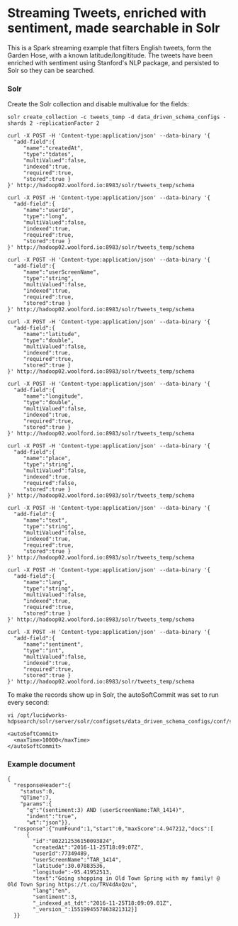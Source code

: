 
# Streaming Tweets, enriched with sentiment, made searchable in Solr

This is a Spark streaming example that filters English tweets, form the Garden Hose, with a known latitude/longititude. The tweets have been enriched with sentiment using Stanford's NLP package, and persisted to Solr so they can be searched.

### Solr

Create the Solr collection and disable multivalue for the fields:

    solr create_collection -c tweets_temp -d data_driven_schema_configs -shards 2 -replicationFactor 2
    
    curl -X POST -H 'Content-type:application/json' --data-binary '{
      "add-field":{
         "name":"createdAt",
         "type":"tdates",
         "multiValued":false,
         "indexed":true,
         "required":true,
         "stored":true }
    }' http://hadoop02.woolford.io:8983/solr/tweets_temp/schema
    
    curl -X POST -H 'Content-type:application/json' --data-binary '{
      "add-field":{
         "name":"userId",
         "type":"long",
         "multiValued":false,
         "indexed":true,
         "required":true,
         "stored":true }
    }' http://hadoop02.woolford.io:8983/solr/tweets_temp/schema
    
    curl -X POST -H 'Content-type:application/json' --data-binary '{
      "add-field":{
         "name":"userScreenName",
         "type":"string",
         "multiValued":false,
         "indexed":true,
         "required":true,
         "stored":true }
    }' http://hadoop02.woolford.io:8983/solr/tweets_temp/schema
    
    curl -X POST -H 'Content-type:application/json' --data-binary '{
      "add-field":{
         "name":"latitude",
         "type":"double",
         "multiValued":false,
         "indexed":true,
         "required":true,
         "stored":true }
    }' http://hadoop02.woolford.io:8983/solr/tweets_temp/schema
    
    curl -X POST -H 'Content-type:application/json' --data-binary '{
      "add-field":{
         "name":"longitude",
         "type":"double",
         "multiValued":false,
         "indexed":true,
         "required":true,
         "stored":true }
    }' http://hadoop02.woolford.io:8983/solr/tweets_temp/schema
    
    curl -X POST -H 'Content-type:application/json' --data-binary '{
      "add-field":{
         "name":"place",
         "type":"string",
         "multiValued":false,
         "indexed":true,
         "required":false,
         "stored":true }
    }' http://hadoop02.woolford.io:8983/solr/tweets_temp/schema
    
    curl -X POST -H 'Content-type:application/json' --data-binary '{
      "add-field":{
         "name":"text",
         "type":"string",
         "multiValued":false,
         "indexed":true,
         "required":true,
         "stored":true }
    }' http://hadoop02.woolford.io:8983/solr/tweets_temp/schema
    
    curl -X POST -H 'Content-type:application/json' --data-binary '{
      "add-field":{
         "name":"lang",
         "type":"string",
         "multiValued":false,
         "indexed":true,
         "required":true,
         "stored":true }
    }' http://hadoop02.woolford.io:8983/solr/tweets_temp/schema
    
    curl -X POST -H 'Content-type:application/json' --data-binary '{
      "add-field":{
         "name":"sentiment",
         "type":"int",
         "multiValued":false,
         "indexed":true,
         "required":true,
         "stored":true }
    }' http://hadoop02.woolford.io:8983/solr/tweets_temp/schema

To make the records show up in Solr, the autoSoftCommit was set to run every second:

    vi /opt/lucidworks-hdpsearch/solr/server/solr/configsets/data_driven_schema_configs/conf/solrconfig.xml

    <autoSoftCommit>
      <maxTime>10000</maxTime>
    </autoSoftCommit>

### Example document

    {
      "responseHeader":{
        "status":0,
        "QTime":7,
        "params":{
          "q":"(sentiment:3) AND (userScreenName:TAR_1414)",
          "indent":"true",
          "wt":"json"}},
      "response":{"numFound":1,"start":0,"maxScore":4.947212,"docs":[
          {
            "id":"802212536150093824",
            "createdAt":"2016-11-25T18:09:07Z",
            "userId":77349489,
            "userScreenName":"TAR_1414",
            "latitude":30.07883536,
            "longitude":-95.41952513,
            "text":"Going shopping in Old Town Spring with my family! @ Old Town Spring https://t.co/TRV4dAxQzu",
            "lang":"en",
            "sentiment":3,
            "_indexed_at_tdt":"2016-11-25T18:09:09.01Z",
            "_version_":1551994557863821312}]
      }}